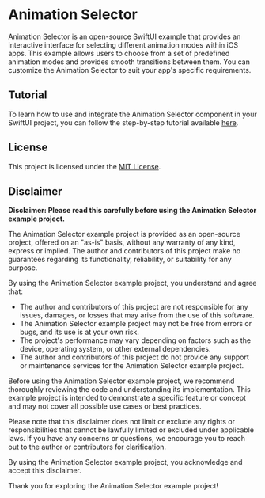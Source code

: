 # Animation Selector

Animation Selector is an open-source SwiftUI example that provides an interactive interface for selecting different animation modes within iOS apps. This example allows users to choose from a set of predefined animation modes and provides smooth transitions between them.
You can customize the Animation Selector to suit your app's specific requirements. 

## Tutorial

To learn how to use and integrate the Animation Selector component in your SwiftUI project, you can follow the step-by-step tutorial available [here](https://www.craft.me/s/JZTS7H2TLxMAoh).

## License
This project is licensed under the [MIT License](LICENSE).

## Disclaimer

**Disclaimer: Please read this carefully before using the Animation Selector example project.**

The Animation Selector example project is provided as an open-source project, offered on an "as-is" basis, without any warranty of any kind, express or implied. The author and contributors of this project make no guarantees regarding its functionality, reliability, or suitability for any purpose.

By using the Animation Selector example project, you understand and agree that:

- The author and contributors of this project are not responsible for any issues, damages, or losses that may arise from the use of this software.
- The Animation Selector example project may not be free from errors or bugs, and its use is at your own risk.
- The project's performance may vary depending on factors such as the device, operating system, or other external dependencies.
- The author and contributors of this project do not provide any support or maintenance services for the Animation Selector example project.

Before using the Animation Selector example project, we recommend thoroughly reviewing the code and understanding its implementation. This example project is intended to demonstrate a specific feature or concept and may not cover all possible use cases or best practices.

Please note that this disclaimer does not limit or exclude any rights or responsibilities that cannot be lawfully limited or excluded under applicable laws. If you have any concerns or questions, we encourage you to reach out to the author or contributors for clarification.

By using the Animation Selector example project, you acknowledge and accept this disclaimer.

Thank you for exploring the Animation Selector example project!
